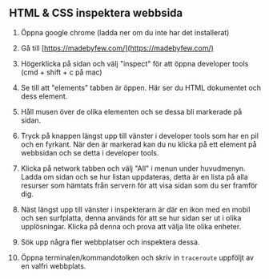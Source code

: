 ## HTML & CSS inspektera webbsida

1. Öppna google chrome (ladda ner om du inte har det installerat)

1. Gå till [https://madebyfew.com/](https://madebyfew.com/)

1. Högerklicka på sidan och välj "inspect" för att öppna developer tools (cmd + shift + c på mac)

1. Se till att "elements" tabben är öppen. Här ser du HTML dokumentet och dess element.

1. Håll musen över de olika elementen och se dessa bli markerade på sidan.

1. Tryck på knappen längst upp till vänster i developer tools som har en pil och en fyrkant. När den är markerad kan du nu klicka på ett element på webbsidan och se detta i developer tools.

1. Klicka på network tabben och välj "All" i menun under huvudmenyn. Ladda om sidan och se hur listan uppdateras, detta är en lista på alla resurser som hämtats från servern för att visa sidan som du ser framför dig.

1. Näst längst upp till vänster i inspekterarn är där en ikon med en mobil och sen surfplatta, denna används för att se hur sidan ser ut i olika upplösningar. Klicka på denna och prova att välja lite olika enheter.

1. Sök upp några fler webbplatser och inspektera dessa.

1. Öppna terminalen/kommandotolken och skriv in ```traceroute``` uppföljt av en valfri webbplats.